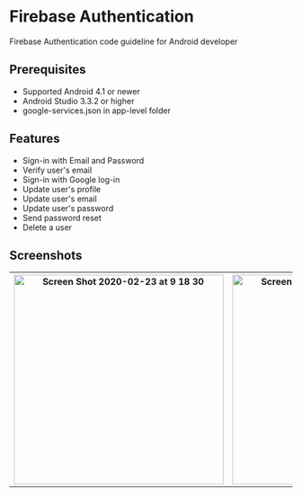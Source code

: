 # Firebase Authentication
Firebase Authentication code guideline for Android developer 

## Prerequisites
* Supported Android 4.1 or newer
* Android Studio 3.3.2 or higher
* google-services.json in app-level folder

## Features
* Sign-in with Email and Password
* Verify user's email
* Sign-in with Google log-in
* Update user's profile
* Update user's email
* Update user's password
* Send password reset
* Delete a user

## Screenshots
<table width="100%">
	<tr>
	  <th width="33%"><img width="373" alt="Screen Shot 2020-02-23 at 9 18 30" src="https://user-images.githubusercontent.com/33245785/75105563-a6c21900-561d-11ea-9706-d8556dd54fb7.png"></th>
	  <th width="33%"><img width="373" alt="Screen Shot 2020-02-23 at 9 18 35" src="https://user-images.githubusercontent.com/33245785/75105564-a9247300-561d-11ea-851e-af2dc1f3688a.png"></th>
	  <th width="33%"><img width="373" alt="Screen Shot 2020-02-23 at 9 18 43" src="https://user-images.githubusercontent.com/33245785/75105565-a9bd0980-561d-11ea-9396-5bd7cb4e025e.png"></th>
	  <th width="33%"><img width="373" alt="Screen Shot 2020-02-23 at 9 18 50" src="https://user-images.githubusercontent.com/33245785/75105567-aaee3680-561d-11ea-90a1-a639836aa740.png"></th>
	  <th width="33%"><img width="373" alt="Screen Shot 2020-02-23 at 9 18 59" src="https://user-images.githubusercontent.com/33245785/75105569-ad509080-561d-11ea-9bf0-56a126165b49.png"></th>
	  <th width="33%"><img width="373" alt="Screen Shot 2020-02-23 at 9 19 06" src="https://user-images.githubusercontent.com/33245785/75105570-ad509080-561d-11ea-8df4-a6bbda312dfb.png"></th>
	  <th width="33%"><img width="373" alt="Screen Shot 2020-02-23 at 9 19 19" src="https://user-images.githubusercontent.com/33245785/75105571-ade92700-561d-11ea-9b69-c63760eef648.png">
</th>
	</tr>
</table>

